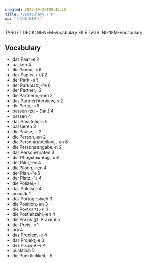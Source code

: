 ```yaml
---
created: 2025-09-25T09:43:15
title: "Vocabulary - P"
up: "[[📖NI-NEM]]"
---
```


TARGET DECK: NI-NEM-Vocabulary
FILE TAGS: NI-NEM-Vocabulary

## Vocabulary

- das Paar,-e 2
- packen 4
- die Panne,-n 5
- das Papier, (-e) 2
- der Park,-s 5
- der Parkplatz,-"e 6
- der Partner,- 2
- die Partnerin,-nen 2
- das Partnerinterview,-s 2
- die Party,-s 5
- passen (zu + Dat.) 4
- passen 4
- das Passfoto,-s 5
- passieren 3
- die Pause,-n 2
- die Person,-en 2
- die Personalabteilung,-en 6
- die Personalangabe,-n 2
- das Personenraten 3
- der Pfingstmontag,-e 6
- der Pilot,-en 4
- die Pilotin,-nen 4
- der Plan,-"e 5
- der Platz,-"e 4
- die Polizei,- 1
- das Polnisch 4
- populär 1
- das Portugiesisch 3
- die Position,-en 3
- die Postkarte,-n 3
- die Postleitzahl,-en 4
- die Praxis (pl. Praxen) 5
- der Preis,-e 1
- pro 4
- das Problem,-e 4
- das Projekt,-e 3
- das Prozent,-e 4
- pünktlich 5
- die Pünktlichkeit,- 5
